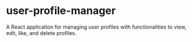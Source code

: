 # user-profile-manager
A React application for managing user profiles with functionalities to view, edit, like, and delete profiles.
